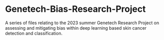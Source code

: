 # Genetech-Bias-Research-Project
A series of files relating to the 2023 summer Genetech Research Project on assessing and mitigating bias within deep learning based skin cancer detection and classification.
